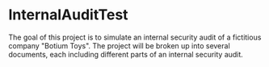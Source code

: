 # InternalAuditTest
The goal of this project is to simulate an internal security audit of a fictitious company "Botium Toys". The project will be broken up into several documents, each including different parts of an internal security audit.
